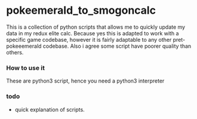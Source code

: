 # pokeemerald_to_smogoncalc

This is a collection of python scripts that allows me to quickly update my data in my redux elite calc.
Because yes this is adapted to work with a specific game codebase,
however it is fairly adaptable to any other pret-pokeeemerald codebase.
Also i agree some script have poorer quality than others.

### How to use it
These are python3 script, hence you need a python3 interpreter

### todo
- quick explanation of scripts.